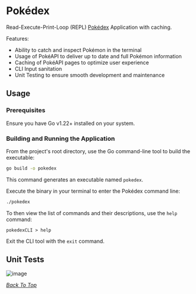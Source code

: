# Pokédex
Read-Execute-Print-Loop (REPL) [Pokédex](https://bulbapedia.bulbagarden.net/wiki/Pok%C3%A9dex) Application with caching.

Features:
- Ability to catch and inspect Pokémon in the terminal
- Usage of PokéAPI to deliver up to date and full Pokémon information
- Caching of PokéAPI pages to optimize user experience
- CLI Input sanitation
- Unit Testing to ensure smooth development and maintenance

## Usage
### Prerequisites
Ensure you have Go v1.22+ installed on your system.

### Building and Running the Application
From the project's root directory, use the Go command-line tool to build the executable:<br>
```bash
go build -o pokedex
```

This command generates an executable named `pokedex`.

Execute the binary in your terminal to enter the Pokédex command line:

```bash
./pokedex
```

To then view the list of commands and their descriptions, use the `help` command:

```
pokedexCLI > help
```

Exit the CLI tool with the `exit` command.

## Unit Tests
![image](https://github.com/adamhu714/pokedex/assets/105497355/6727dd77-acf1-4e39-a1c3-773a21aef7f5)

*[Back To Top](#pokédex)* <br>
